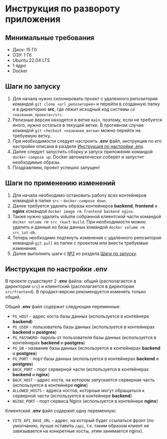 # Инструкция по развороту приложения

## Минимальные требования

-   Диск: 15 Гб
-   ОЗУ: 1 Гб
-   Ubuntu 22.04 LTS
-   1 ядро
-   Docker

## Шаги по запуску

1. Для начала нужно склонировать проект с удаленного репозитория командой `git clone <url_репозитория>` и перейти в созданную папку и в директорию **src**, где лежит исходный код системы `cd <название_проекта>/src`.
1. <a id="step-run-restart"></a> Релизные версия находятся в ветке `main`, поэтому, если не требуется иного, нужно остаться в текущей ветке. В противном случае командой `git checkout <название_ветки>` можно перейти на требуемую ветку.
1. При необходимости следует настроить **.env** файл, инструкция по его настройке описана в разделе [Инструкция по настройки .env](#инструкция-по-настройки-env).
1. Далее следует запустить сборку и запуск приложения командой `docker-compose up`. Docker автоматически соберет и запустит необходимые образы.
1. Поздравляем, проект успешно запущен!

## Шаги по применению изменений

1. Для начала необходимо остановить работу всех контейнеров командой в папке `src` - `docker-compose down`.
1. Далее требуется удалить образы контейнеров **backend**, **frontend** и **nginx** командой `docker image rm frontend backend nginx`.
1. Также нужно удалить volume собранной клиентской части командой `docker volume rm src_react-build`. При необходимости можно удалить и данные из базы данных командой `docker volume rm src_iot-db`.
1. Теперь необходимо подтянуть изменения с удаленного репозитория командой `git pull` из папки с проектом или внести требуемые изменения.
1. Далее выполнить шаги с [№2](#step-run-restart) из раздела [Шаги по запуску](#шаги-по-запуску).

## Инструкция по настройки .env

В проекте существует 2 **.env** файла: общий (располагается в директории `src`) и клиентский (располагается в директории `src/frontend`). В продакт-версии рекомендуется изменять только общий.

Общий **.env** файл содержит следующие переменные:

-   `PG_HOST` - адрес хоста базы данных (используется в контейнере **backend**)
-   `PG_USER` - пользователь базы данных (используется в контейнерах **backend** и **postgres**)
-   `PG_PASSWORD`- пароль от пользователя базы данных (используется в контейнерах **backend** и **postgres**)
-   `PG_DB` - название базы данных (используется в контейнерах **backend** и **postgres**)
-   `PG_PORT` - порт базы данных (используется в контейнерах **backend** и **postgres**)
-   `BACK_PORT` - порт серверной части (используется в контейнерах **backend** и **nginx**)
-   `BACK_HOST` - адрес хоста, на котором запускается серверная часть (используется в контейнере **nginx**)
-   `ALLOWED_HOSTS` - адреса хостов, котороые могут обращаться к серверной части (используется в контейнере **backend**)
-   `NGINX_PORT` - порт сервиса Nginx (используется в контейнере **nginx**)

Клиентский **.env** файл содержит одну переменную:

-   `VITE_API_BASE_URL` - адрес, на который будет ссылаться фронт (по умолчанию, лучше оставить `/api`, т.к. таким образом клиент не завязывается на конкретные хосты, этим занимается nginx).
